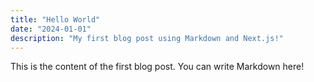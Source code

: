 ```yaml
---
title: "Hello World"
date: "2024-01-01"
description: "My first blog post using Markdown and Next.js!"
---
```

This is the content of the first blog post. You can write Markdown here!
